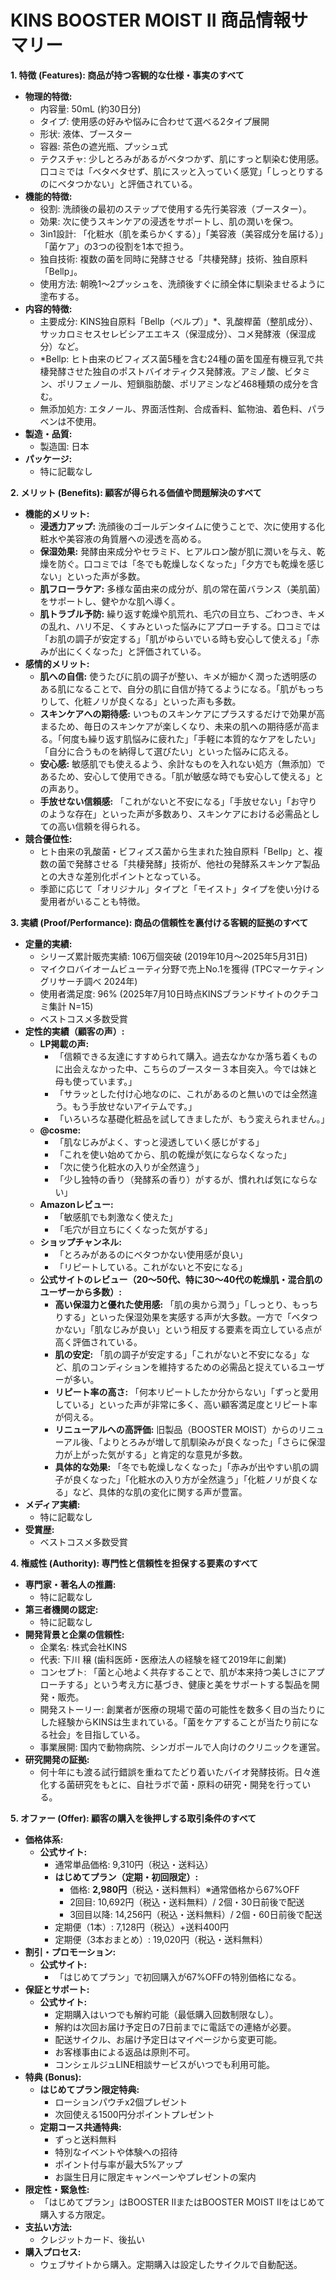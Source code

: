 # KINS BOOSTER MOIST II 商品情報サマリー

**1. 特徴 (Features): 商品が持つ客観的な仕様・事実のすべて**

*   **物理的特徴:**
    *   内容量: 50mL (約30日分)
    *   タイプ: 使用感の好みや悩みに合わせて選べる2タイプ展開
    *   形状: 液体、ブースター
    *   容器: 茶色の遮光瓶、プッシュ式
    *   テクスチャ: 少しとろみがあるがベタつかず、肌にすっと馴染む使用感。口コミでは「ベタベタせず、肌にスッと入っていく感覚」「しっとりするのにベタつかない」と評価されている。
*   **機能的特徴:**
    *   役割: 洗顔後の最初のステップで使用する先行美容液（ブースター）。
    *   効果: 次に使うスキンケアの浸透をサポートし、肌の潤いを保つ。
    *   3in1設計: 「化粧水（肌を柔らかくする）」「美容液（美容成分を届ける）」「菌ケア」の3つの役割を1本で担う。
    *   独自技術: 複数の菌を同時に発酵させる「共棲発酵」技術、独自原料「Bellp」。
    *   使用方法: 朝晩1〜2プッシュを、洗顔後すぐに顔全体に馴染ませるように塗布する。
*   **内容的特徴:**
    *   主要成分: KINS独自原料「Bellp（ベルプ）」*、乳酸桿菌（整肌成分）、サッカロミセスセレビシアエエキス（保湿成分）、コメ発酵液（保湿成分）など。
    *   \*Bellp: ヒト由来のビフィズス菌5種を含む24種の菌を国産有機豆乳で共棲発酵させた独自のポストバイオティクス発酵液。アミノ酸、ビタミン、ポリフェノール、短鎖脂肪酸、ポリアミンなど468種類の成分を含む。
    *   無添加処方: エタノール、界面活性剤、合成香料、鉱物油、着色料、パラベンは不使用。
*   **製造・品質:**
    *   製造国: 日本
*   **パッケージ:**
    *   特に記載なし

**2. メリット (Benefits): 顧客が得られる価値や問題解決のすべて**

*   **機能的メリット:**
    *   **浸透力アップ:** 洗顔後のゴールデンタイムに使うことで、次に使用する化粧水や美容液の角質層への浸透を高める。
    *   **保湿効果:** 発酵由来成分やセラミド、ヒアルロン酸が肌に潤いを与え、乾燥を防ぐ。口コミでは「冬でも乾燥しなくなった」「夕方でも乾燥を感じない」といった声が多数。
    *   **肌フローラケア:** 多様な菌由来の成分が、肌の常在菌バランス（美肌菌）をサポートし、健やかな肌へ導く。
    *   **肌トラブル予防:** 繰り返す乾燥や肌荒れ、毛穴の目立ち、ごわつき、キメの乱れ、ハリ不足、くすみといった悩みにアプローチする。口コミでは「お肌の調子が安定する」「肌がゆらいでいる時も安心して使える」「赤みが出にくくなった」と評価されている。
*   **感情的メリット:**
    *   **肌への自信:** 使うたびに肌の調子が整い、キメが細かく潤った透明感のある肌になることで、自分の肌に自信が持てるようになる。「肌がもっちりして、化粧ノリが良くなる」といった声も多数。
    *   **スキンケアへの期待感:** いつものスキンケアにプラスするだけで効果が高まるため、毎日のスキンケアが楽しくなり、未来の肌への期待感が高まる。「何度も繰り返す肌悩みに疲れた」「手軽に本質的なケアをしたい」「自分に合うものを納得して選びたい」といった悩みに応える。
    *   **安心感:** 敏感肌でも使えるよう、余計なものを入れない処方（無添加）であるため、安心して使用できる。「肌が敏感な時でも安心して使える」との声あり。
    *   **手放せない信頼感:** 「これがないと不安になる」「手放せない」「お守りのような存在」といった声が多数あり、スキンケアにおける必需品としての高い信頼を得られる。
*   **競合優位性:**
    *   ヒト由来の乳酸菌・ビフィズス菌から生まれた独自原料「Bellp」と、複数の菌で発酵させる「共棲発酵」技術が、他社の発酵系スキンケア製品との大きな差別化ポイントとなっている。
    *   季節に応じて「オリジナル」タイプと「モイスト」タイプを使い分ける愛用者がいることも特徴。

**3. 実績 (Proof/Performance): 商品の信頼性を裏付ける客観的証拠のすべて**

*   **定量的実績:**
    *   シリーズ累計販売実績: 106万個突破 (2019年10月〜2025年5月31日)
    *   マイクロバイオームビューティ分野で売上No.1を獲得 (TPCマーケティングリサーチ調べ 2024年)
    *   使用者満足度: 96% (2025年7月10日時点KINSブランドサイトのクチコミ集計 N=15)
    *   ベストコスメ多数受賞
*   **定性的実績（顧客の声）:**
    *   **LP掲載の声:**
        *   「信頼できる友達にすすめられて購入。過去なかなか落ち着くものに出会えなかった中、こちらのブースター３本目突入。今では妹と母も使っています。」
        *   「サラッとした付け心地なのに、これがあるのと無いのでは全然違う。もう手放せないアイテムです。」
        *   「いろいろな基礎化粧品を試してきましたが、もう変えられません。」
    *   **@cosme:**
        *   「肌なじみがよく、すっと浸透していく感じがする」
        *   「これを使い始めてから、肌の乾燥が気にならなくなった」
        *   「次に使う化粧水の入りが全然違う」
        *   「少し独特の香り（発酵系の香り）がするが、慣れれば気にならない」
    *   **Amazonレビュー:**
        *   「敏感肌でも刺激なく使えた」
        *   「毛穴が目立ちにくくなった気がする」
    *   **ショップチャンネル:**
        *   「とろみがあるのにベタつかない使用感が良い」
        *   「リピートしている。これがないと不安になる」
    *   **公式サイトのレビュー（20〜50代、特に30〜40代の乾燥肌・混合肌のユーザーから多数）:**
        *   **高い保湿力と優れた使用感:** 「肌の奥から潤う」「しっとり、もっちりする」といった保湿効果を実感する声が大多数。一方で「ベタつかない」「肌なじみが良い」という相反する要素を両立している点が高く評価されている。
        *   **肌の安定:** 「肌の調子が安定する」「これがないと不安になる」など、肌のコンディションを維持するための必需品と捉えているユーザーが多い。
        *   **リピート率の高さ:** 「何本リピートしたか分からない」「ずっと愛用している」といった声が非常に多く、高い顧客満足度とリピート率が伺える。
        *   **リニューアルへの高評価:** 旧製品（BOOSTER MOIST）からのリニューアル後、「よりとろみが増して肌馴染みが良くなった」「さらに保湿力が上がった気がする」と肯定的な意見が多数。
        *   **具体的な効果:** 「冬でも乾燥しなくなった」「赤みが出やすい肌の調子が良くなった」「化粧水の入り方が全然違う」「化粧ノリが良くなる」など、具体的な肌の変化に関する声が豊富。
*   **メディア実績:**
    *   特に記載なし
*   **受賞歴:**
    *   ベストコスメ多数受賞

**4. 権威性 (Authority): 専門性と信頼性を担保する要素のすべて**

*   **専門家・著名人の推薦:**
    *   特に記載なし
*   **第三者機関の認定:**
    *   特に記載なし
*   **開発背景と企業の信頼性:**
    *   企業名: 株式会社KINS
    *   代表: 下川 穣 (歯科医師・医療法人の経験を経て2019年に創業)
    *   コンセプト: 「菌と心地よく共存することで、肌が本来持つ美しさにアプローチする」という考え方に基づき、健康と美をサポートする製品を開発・販売。
    *   開発ストーリー: 創業者が医療の現場で菌の可能性を数多く目の当たりにした経験からKINSは生まれている。「菌をケアすることが当たり前になる社会」を目指している。
    *   事業展開: 国内で動物病院、シンガポールで人向けのクリニックを運営。
*   **研究開発の証拠:**
    *   何十年にも渡る試行錯誤を重ねてたどり着いたバイオ発酵技術。日々進化する菌研究をもとに、自社ラボで菌・原料の研究・開発を行っている。

**5. オファー (Offer): 顧客の購入を後押しする取引条件のすべて**

*   **価格体系:**
    *   **公式サイト:**
        *   通常単品価格: 9,310円（税込・送料込）
        *   **はじめてプラン（定期・初回限定）:**
            *   価格: **2,980円**（税込・送料無料）※通常価格から67%OFF
            *   2回目: 10,692円（税込・送料無料）/ 2個・30日前後で配送
            *   3回目以降: 14,256円（税込・送料無料）/ 2個・60日前後で配送
        *   定期便（1本）: 7,128円（税込）+送料400円
        *   定期便（3本おまとめ）: 19,020円（税込・送料無料）
*   **割引・プロモーション:**
    *   **公式サイト:**
        *   「はじめてプラン」で初回購入が67%OFFの特別価格になる。
*   **保証とサポート:**
    *   **公式サイト:**
        *   定期購入はいつでも解約可能（最低購入回数制限なし）。
        *   解約は次回お届け予定日の7日前までに電話での連絡が必要。
        *   配送サイクル、お届け予定日はマイページから変更可能。
        *   お客様事由による返品は原則不可。
        *   コンシェルジュLINE相談サービスがいつでも利用可能。
*   **特典 (Bonus):**
    *   **はじめてプラン限定特典:**
        *   ローションパウチx2個プレゼント
        *   次回使える1500円分ポイントプレゼント
    *   **定期コース共通特典:**
        *   ずっと送料無料
        *   特別なイベントや体験への招待
        *   ポイント付与率が最大5%アップ
        *   お誕生日月に限定キャンペーンやプレゼントの案内
*   **限定性・緊急性:**
    *   「はじめてプラン」はBOOSTER IIまたはBOOSTER MOIST IIをはじめて購入する方限定。
*   **支払い方法:**
    *   クレジットカード、後払い
*   **購入プロセス:**
    *   ウェブサイトから購入。定期購入は設定したサイクルで自動配送。

